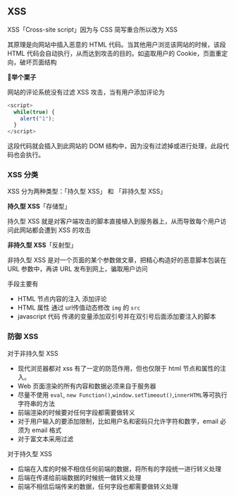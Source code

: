 ## XSS

XSS「Cross-site script」因为与 CSS 简写重合所以改为 XSS

其原理是向网站中插入恶意的 HTML 代码。当其他用户浏览该网站的时候，该段 HTML 代码会自动执行，从而达到攻击的目的。如盗取用户的 Cookie，页面重定向，破坏页面结构

:chestnut:**举个栗子**

网站的评论系统没有过滤 XSS 攻击，当有用户添加评论为

```js
<script>
  while(true) {
    alert("1");
  }
</script>
```

这段代码就会插入到此网站的 DOM 结构中，因为没有过滤掉或进行处理，此段代码也会执行。

### XSS 分类

XSS 分为两种类型：「持久型 XSS」 和 「非持久型 XSS」

**持久型 XSS**「存储型」

持久型 XSS 就是对客户端攻击的脚本直接植入到服务器上，从而导致每个用户访问此网站都会遭到 XSS 的攻击

**非持久型 XSS**「反射型」

非持久型 XSS 是对一个页面的某个参数做文章，把精心构造好的恶意脚本包装在 URL 参数中，再讲 URL 发布到网上，骗取用户访问


手段主要有

- HTML 节点内容的注入 添加评论
- HTML 属性 通过 url传值动态修改 `img` 的 `src` 
- javascript 代码 传递的变量添加双引号并在双引号后面添加要注入的脚本

### 防御 XSS

对于非持久型 XSS

- 现代浏览器都对 xss 有了一定的防范作用，但也仅限于 html 节点和属性的注入。
- Web 页面渲染的所有内容和数据必须来自于服务器
- 尽量不使用 `eval`, `new Function()`,`window.setTimeout()`,`innerHTML`等可执行字符串的方法
- 前端渲染的时候要对任何字段都需要做转义
- 对于用户输入的要添加限制，比如用户名和密码只允许字符和数字，email 必须为 email 格式
- 对于富文本采用过滤

对于持久型 XSS

- 后端在入库的时候不相信任何前端的数据，将所有的字段统一进行转义处理
- 后端在传递给前端数据的时候统一做转义处理
- 前端不相信后端传来的数据，任何字段也都需要做转义处理


